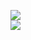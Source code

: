 [![](https://img.shields.io/badge/Made%20With-Github%20Spray-lightgrey.svg?style=for-the-badge&logo=github)](https://github.com/Annihil/github-spray#8615)  
[![](https://i.imgur.com/2DrTn0Z.gif)](https://github.com/Annihil/github-spray)